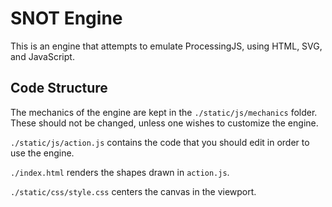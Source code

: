 # SNOT Engine
This is an engine that attempts to emulate ProcessingJS, using HTML, SVG, and JavaScript.

## Code Structure
The mechanics of the engine are kept in the `./static/js/mechanics` folder. These should not be changed, unless one wishes to customize the engine.

`./static/js/action.js` contains the code that you should edit in order to use the engine.

`./index.html` renders the shapes drawn in `action.js`.

`./static/css/style.css` centers the canvas in the viewport.
